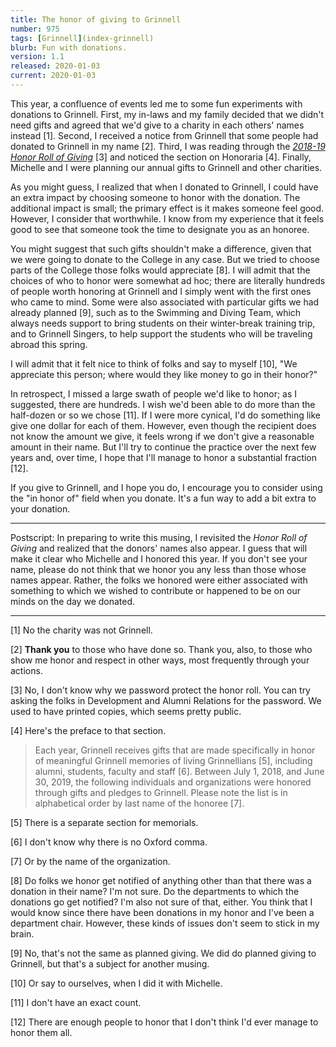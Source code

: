 ```yaml
---
title: The honor of giving to Grinnell
number: 975
tags: [Grinnell](index-grinnell)
blurb: Fun with donations.
version: 1.1
released: 2020-01-03
current: 2020-01-03
---
```

This year, a confluence of events led me to some fun experiments
with donations to Grinnell.  First, my in-laws and my family decided
that we didn't need gifts and agreed that we'd give to a charity
in each others' names instead [1].  Second, I received a notice
from Grinnell that some people had donated to Grinnell in my name
[2].  Third, I was reading through the [_2018-19 Honor Roll of
Giving_](https://alumni.grinnell.edu/giving-to-grinnell/impact-2019-honor-roll)
[3] and noticed the section on Honoraria [4]. Finally, Michelle and
I were planning our annual gifts to Grinnell and other charities.

As you might guess, I realized that when I donated to Grinnell, I
could have an extra impact by choosing someone to honor with the
donation.  The additional impact is small; the primary effect is
it makes someone feel good.  However, I consider that worthwhile.
I know from my experience that it feels good to see that someone
took the time to designate you as an honoree.

You might suggest that such gifts shouldn't make a difference, given
that we were going to donate to the College in any case.  But we
tried to choose parts of the College those folks would appreciate
[8].  I will admit that the choices of who to honor were somewhat
ad hoc; there are literally hundreds of people worth honoring at
Grinnell and I simply went with the first ones who came to mind.
Some were also associated with particular gifts we had already
planned [9], such as to the Swimming and Diving Team, which always
needs support to bring students on their winter-break training trip,
and to Grinnell Singers, to help support the students who will be
traveling abroad this spring.

I will admit that it felt nice to think of folks and say to myself
[10], "We appreciate this person; where would they like money
to go in their honor?"

In retrospect, I missed a large swath of people we'd like to honor;
as I suggested, there are hundreds.  I wish we'd been able to do
more than the half-dozen or so we chose [11].  If I were more cynical,
I'd do something like give one dollar for each of them.  However,
even though the recipient does not know the amount we give, it feels
wrong if we don't give a reasonable amount in their name.  But I'll
try to continue the practice over the next few years and, over time,
I hope that I'll manage to honor a substantial fraction [12].

If you give to Grinnell, and I hope you do, I encourage you to consider
using the "in honor of" field when you donate.  It's a fun way to add
a bit extra to your donation.

---

Postscript: In preparing to write this musing, I revisited the
_Honor Roll of Giving_ and realized that the donors' names also
appear.  I guess that will make it clear who Michelle and I honored
this year.  If you don't see your name, please do not think that
we honor you any less than those whose names appear.  Rather, the
folks we honored were either associated with something to which we
wished to contribute or happened to be on our minds on the day we
donated.

---

[1] No the charity was not Grinnell.

[2] **Thank you** to those who have done so.  Thank you, also, to those
who show me honor and respect in other ways, most frequently through your
actions.

[3] No, I don't know why we password protect the honor roll.  You can try
asking the folks in Development and Alumni Relations for the password.
We used to have printed copies, which seems pretty public.

[4] Here's the preface to that section.

> Each year, Grinnell receives gifts that are made specifically in
honor of meaningful Grinnell memories of living Grinnellians [5],
including alumni, students, faculty and staff [6].  Between July
1, 2018, and June 30, 2019, the following individuals and organizations
were honored through gifts and pledges to Grinnell.  Please note
the list is in alphabetical order by last name of the honoree [7].

[5] There is a separate section for memorials.

[6] I don't know why there is no Oxford comma.

[7] Or by the name of the organization.

[8] Do folks we honor get notified of anything other than that there was
a donation in their name?  I'm not sure.  Do the departments to which the
donations go get notified?  I'm also not sure of that, either.  You think
that I would know since there have been donations in my honor and I've
been a department chair.  However, these kinds of issues don't seem to 
stick in my brain.

[9] No, that's not the same as planned giving.  We did do planned giving
to Grinnell, but that's a subject for another musing.

[10] Or say to ourselves, when I did it with Michelle.

[11] I don't have an exact count.

[12] There are enough people to honor that I don't think I'd ever manage to
honor them all.
